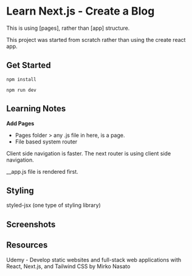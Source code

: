 # Learn Next.js - Create a Blog

This is using [pages], rather than [app] structure. 

This project was started from scratch rather than using the create react app.


## Get Started

``npm install``

``npm run dev``

## Learning Notes

**Add Pages**

* Pages folder > any .js file in here, is a page.
* File based system router


Client side navigation is faster. 
The next router is using client side navigation.

__app.js file is rendered first. 


## Styling
styled-jsx (one type of styling library)


## Screenshots



## Resources

Udemy - Develop static websites and full-stack web applications with React, Next.js, and Tailwind CSS by Mirko Nasato

